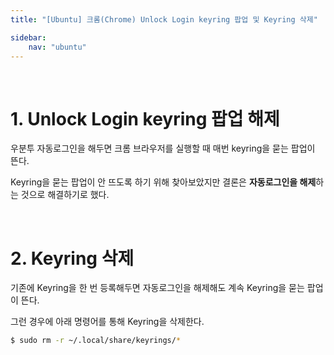 ```yaml
---
title: "[Ubuntu] 크롬(Chrome) Unlock Login keyring 팝업 및 Keyring 삭제"

sidebar:
    nav: "ubuntu"
---
```


<br/>

# 1. Unlock Login keyring 팝업 해제

우분투 자동로그인을 해두면 크롬 브라우저를 실행할 때 매번 keyring을 묻는 팝업이 뜬다.

Keyring을 묻는 팝업이 안 뜨도록 하기 위해 찾아보았지만 결론은 **자동로그인을 해제**하는 것으로 해결하기로 했다.

<br>


# 2. Keyring 삭제

기존에 Keyring을 한 번 등록해두면 자동로그인을 해제해도 계속 Keyring을 묻는 팝업이 뜬다.

그런 경우에 아래 명령어를 통해 Keyring을 삭제한다.

```bash
$ sudo rm -r ~/.local/share/keyrings/*
```

<br>

